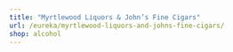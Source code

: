 ```yaml
---
title: "Myrtlewood Liquors & John’s Fine Cigars"
url: /eureka/myrtlewood-liquors-and-johns-fine-cigars/
shop: alcohol
---
```

